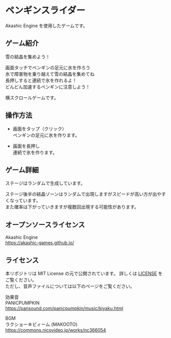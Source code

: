 # ペンギンスライダー
Akashic Engine を使用したゲームです。

## ゲーム紹介
雪の結晶を集めよう！  

画面タッチでペンギンの足元に氷を作ろう  
氷で障害物を乗り越えて雪の結晶を集めてね  
長押しすると連続で氷を作れるよ！  
どんどん加速するペンギンに注意しよう！  

横スクロールゲームです。

## 操作方法
- 画面をタップ（クリック）  
ペンギンの足元に氷を作ります。

- 画面を長押し  
連続で氷を作ります。 

## ゲーム詳細
ステージはランダムで生成しています。 

ステージ後半の結晶ゾーンはランダムで出現しますがスピードが高い方が出やすくなっています。  
また確率は下がっていきますが複数回出現する可能性があります。

## オープンソースライセンス
Akashic Engine  
https://akashic-games.github.io/  

## ライセンス
本リポジトリは MIT License の元で公開されています。 詳しくは [LICENSE](/LICENSE) をご覧ください。  
ただし、音声ファイルについては以下のページをご覧ください。

効果音  
PANICPUMPKIN  
https://pansound.com/panicpumpkin/music/kiyaku.html  

BGM  
ラクショー☆ビィーム (MAKOOTO)  
https://commons.nicovideo.jp/works/nc366054


